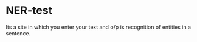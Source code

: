 # NER-test
Its a site in which you enter your text and o/p is recognition of entities in a sentence.
